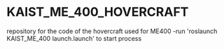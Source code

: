 # KAIST_ME_400_HOVERCRAFT
repository for the code of the hovercraft used for ME400
-run 'roslaunch KAIST_ME_400 launch.launch' to start process
